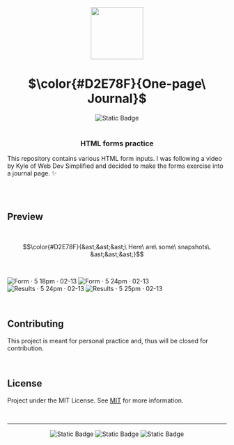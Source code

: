 <div align="center">
  <img src=https://github.com/jazellemaira/HTML-Forms/assets/42837484/60ed696f-be92-4ba3-ac3f-037631a0871e width="120" height="120">

# $\color{#D2E78F}{One-page\ Journal}$

  <img alt="Static Badge" src="https://img.shields.io/badge/jazellemaira-black?style=flat&label=Built%20with%20%E2%99%A5&labelColor=black&color=beige">
  <br />
  <br />
<h3>HTML forms practice</h3>
</div>

<p>This repository contains various HTML form inputs. I was following a video by Kyle of Web Dev Simplified and decided to make the forms exercise into a journal page. ✨</p>

<br />
<br />

## Preview

<br />

$$\color{#D2E78F}{&ast;&ast;&ast;\ Here\ are\ some\ snapshots\. &ast;&ast;&ast;}$$ 

<br />

![Form · 5 18pm · 02-13](https://github.com/jazellemaira/HTML-Forms/assets/42837484/1eed7f90-58b5-4a04-a8a7-ff87dbf3e1f7)
![Form · 5 24pm · 02-13](https://github.com/jazellemaira/HTML-Forms/assets/42837484/a4723891-16e7-4157-9288-32a751fb6e26)
![Results · 5 24pm · 02-13](https://github.com/jazellemaira/HTML-Forms/assets/42837484/78cb7af0-6bee-4fe5-af06-ca607c4f9aff)
![Results · 5 25pm · 02-13](https://github.com/jazellemaira/HTML-Forms/assets/42837484/ce1f8d2a-597e-43aa-a060-b26998ae346f)

<br />

## Contributing

This project is meant for personal practice and, thus will be closed for contribution.

<br />

## License

Project under the MIT License. See [MIT](https://choosealicense.com/licenses/mit/) for more information.

<br />

----

<div align="center">
 <img alt="Static Badge" src="https://img.shields.io/badge/HTML-black?style=flat&logo=HTML5&logoColor=red&color=black">
 <img alt="Static Badge" src="https://img.shields.io/badge/JavaScript-black?style=flat&logo=javascript&logoColor=yellow&color=black">
 <img alt="Static Badge" src="https://img.shields.io/badge/CSS-black?style=flat&logo=CSS3&logoColor=cyan&color=black">  
</div>
